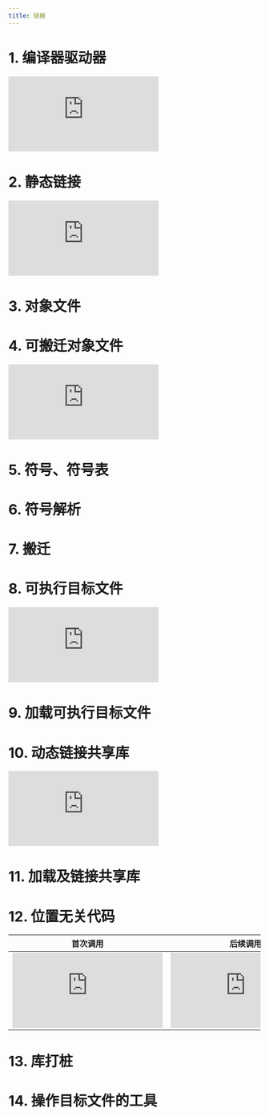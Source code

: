 ```yaml
---
title: 链接
---
```


# 1. 编译器驱动器

![](https://csapp.cs.cmu.edu/3e/ics3/link/linker.pdf)

# 2. 静态链接

![](https://csapp.cs.cmu.edu/3e/ics3/link/staticlibs.pdf)

# 3. 对象文件

# 4. 可搬迁对象文件

![](https://csapp.cs.cmu.edu/3e/ics3/link/elfrelo.pdf)

# 5. 符号、符号表

# 6. 符号解析

# 7. 搬迁

# 8. 可执行目标文件

![](https://csapp.cs.cmu.edu/3e/ics3/link/elfexec.pdf)

# 9. 加载可执行目标文件

# 10. 动态链接共享库

![](https://csapp.cs.cmu.edu/3e/ics3/link/sharedlibs.pdf)

# 11. 加载及链接共享库

# 12. 位置无关代码

|                      首次调用                       |                      后续调用                       |
| :-------------------------------------------------: | :-------------------------------------------------: |
| ![](https://csapp.cs.cmu.edu/3e/ics3/link/plt1.pdf) | ![](https://csapp.cs.cmu.edu/3e/ics3/link/plt2.pdf) |

# 13. 库打桩

# 14. 操作目标文件的工具

